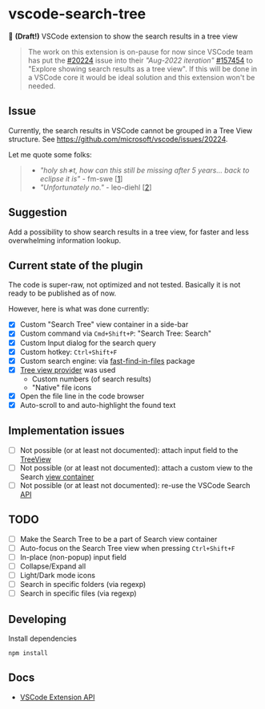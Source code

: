 # vscode-search-tree

🔎 **(Draft!)** VSCode extension to show the search results in a tree view

> The work on this extension is on-pause for now since VSCode team has put the [#20224](https://github.com/microsoft/vscode/issues/20224) issue into their *"Aug-2022 iteration"* [#157454](https://github.com/microsoft/vscode/issues/157454) to "Explore showing search results as a tree view". If this will be done in a VSCode core it would be ideal solution and this extension won't be needed.

## Issue

Currently, the search results in VSCode cannot be grouped in a Tree View structure. See https://github.com/microsoft/vscode/issues/20224.

Let me quote some folks:

> - *"holy sh∗t, how can this still be missing after 5 years... back to eclipse it is"* - fm-swe [[1](https://github.com/microsoft/vscode/issues/20224)]
> - *"Unfortunately no."* - leo-diehl [[2](https://stackoverflow.com/questions/54133206/any-way-to-view-vscode-find-in-files-results-organized-by-folder-hierarchy)]

## Suggestion

Add a possibility to show search results in a tree view, for faster and less overwhelming information lookup.

## Current state of the plugin

The code is super-raw, not optimized and not tested. Basically it is not ready to be published as of now. 

However, here is what was done currently:

- [x] Custom "Search Tree" view container in a side-bar
- [x] Custom command via `Cmd+Shift+P`: "Search Tree: Search"
- [x] Custom Input dialog for the search query
- [x] Custom hotkey: `Ctrl+Shift+F`
- [x] Custom search engine: via [fast-find-in-files](https://www.npmjs.com/package/fast-find-in-files) package
- [x] [Tree view provider](https://code.visualstudio.com/api/extension-guides/tree-view) was used
    - Custom numbers (of search results)
    - "Native" file icons
- [x] Open the file line in the code browser
- [x] Auto-scroll to and auto-highlight the found text

## Implementation issues

- [ ] Not possible (or at least not documented): attach input field to the [TreeView](https://code.visualstudio.com/api/extension-guides/tree-view)
- [ ] Not possible (or at least not documented): attach a custom view to the Search [view container](https://code.visualstudio.com/api/references/contribution-points#contributes.views)
- [ ] Not possible (or at least not documented): re-use the VSCode Search [API](https://code.visualstudio.com/api/references/vscode-api)

## TODO

- [ ] Make the Search Tree to be a part of Search view container
- [ ] Auto-focus on the Search Tree view when pressing `Ctrl+Shift+F`
- [ ] In-place (non-popup) input field
- [ ] Collapse/Expand all
- [ ] Light/Dark mode icons
- [ ] Search in specific folders (via regexp)
- [ ] Search in specific files (via regexp)

## Developing

Install dependencies

```
npm install
```

## Docs

- [VSCode Extension API](https://code.visualstudio.com/api)
